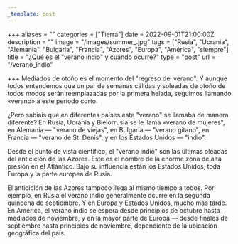 ```yaml
---
_template: post
---
```


+++
aliases = ""
categories = ["Tierra"]
date = 2022-09-01T21:00:00Z
description = ""
image = "/images/summer_.jpg"
tags = ["Rusia", "Ucrania", "Alemania", "Bulgaria", "Francia", "Azores", "Europa", "América", "siempre"]
title = "¿Qué es el \"verano indio\" y cuándo ocurre?"
type = "post"
url = "/verano_indio"

+++
Mediados de otoño es el momento del "regreso del verano". Y aunque todos entendemos que un par de semanas cálidas y soleadas de otoño de todos modos serán reemplazadas por la primera helada, seguimos llamando «verano» a este período corto.  
  
¿Pero sabíais que en diferentes países este "verano" se llamaba de manera diferente? En Rusia, Ucrania y Bielorrusia se le llama «verano de mujeres", en Alemania — "verano de viejas", en Bulgaria — "verano gitano", en Francia — "verano de St. Denis", y en los Estados Unidos — "indio".  
  
Desde el punto de vista científico, el "verano indio" son las últimas oleadas del anticiclón de las Azores. Este es el nombre de la enorme zona de alta presión en el Atlántico. Bajo su influencia están los Estados Unidos, toda Europa y la parte europea de Rusia.  
  
El anticiclón de las Azores tampoco llega al mismo tiempo a todos. Por ejemplo, en Rusia el verano indio generalmente ocurre en la segunda quincena de septiembre. Y en Europa y Estados Unidos, mucho más tarde. En América, el verano indio se espera desde principios de octubre hasta mediados de noviembre, y en la mayor parte de Europa — desde finales de septiembre hasta principios de noviembre, dependiente de la ubicación geográfica del país.
